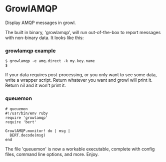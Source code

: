 # GrowlAMQP

Display AMQP messages in growl.

The built in binary, 'growlamqp', will run out-of-the-box to report
messages with non-binary data.  It looks like this:

### growlamqp example
    $ growlamqp -e amq.direct -k my.key.name
    $

If your data requires post-processing, or you only want to see some data,
write a wrapper script.  Return whatever you want and growl will print it.
Return nil and it won't print it.

### queuemon

    # queuemon
    #!/usr/bin/env ruby
    require 'growlamqp'
    require 'bert'

    GrowlAMQP.monitor! do | msg |
      BERT.decode(msg)
    end

The file 'queuemon' is now a workable executable,
complete with config files, command line options,
and more.  Enjoy.
